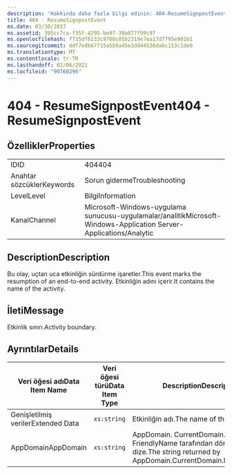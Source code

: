 ```yaml
---
description: 'Hakkında daha fazla bilgi edinin: 404-ResumeSignpostEvent'
title: 404 - ResumeSignpostEvent
ms.date: 03/30/2017
ms.assetid: 395cc7ca-f35f-4295-be97-39a077f99c97
ms.openlocfilehash: f735df6133c9708c05b2319e7ea17d7795e901b1
ms.sourcegitcommit: ddf7edb67715a5b9a45e3dd44536dabc153c1de0
ms.translationtype: MT
ms.contentlocale: tr-TR
ms.lasthandoff: 02/06/2021
ms.locfileid: "99760296"
---
```

# <a name="404---resumesignpostevent"></a><span data-ttu-id="626d5-103">404 - ResumeSignpostEvent</span><span class="sxs-lookup"><span data-stu-id="626d5-103">404 - ResumeSignpostEvent</span></span>

## <a name="properties"></a><span data-ttu-id="626d5-104">Özellikler</span><span class="sxs-lookup"><span data-stu-id="626d5-104">Properties</span></span>  
  
|||  
|-|-|  
|<span data-ttu-id="626d5-105">ID</span><span class="sxs-lookup"><span data-stu-id="626d5-105">ID</span></span>|<span data-ttu-id="626d5-106">404</span><span class="sxs-lookup"><span data-stu-id="626d5-106">404</span></span>|  
|<span data-ttu-id="626d5-107">Anahtar sözcükler</span><span class="sxs-lookup"><span data-stu-id="626d5-107">Keywords</span></span>|<span data-ttu-id="626d5-108">Sorun giderme</span><span class="sxs-lookup"><span data-stu-id="626d5-108">Troubleshooting</span></span>|  
|<span data-ttu-id="626d5-109">Level</span><span class="sxs-lookup"><span data-stu-id="626d5-109">Level</span></span>|<span data-ttu-id="626d5-110">Bilgi</span><span class="sxs-lookup"><span data-stu-id="626d5-110">Information</span></span>|  
|<span data-ttu-id="626d5-111">Kanal</span><span class="sxs-lookup"><span data-stu-id="626d5-111">Channel</span></span>|<span data-ttu-id="626d5-112">Microsoft-Windows-uygulama sunucusu-uygulamalar/analitik</span><span class="sxs-lookup"><span data-stu-id="626d5-112">Microsoft-Windows-Application Server-Applications/Analytic</span></span>|  
  
## <a name="description"></a><span data-ttu-id="626d5-113">Description</span><span class="sxs-lookup"><span data-stu-id="626d5-113">Description</span></span>  

 <span data-ttu-id="626d5-114">Bu olay, uçtan uca etkinliğin sürdürme işaretler.</span><span class="sxs-lookup"><span data-stu-id="626d5-114">This event marks the resumption of an end-to-end activity.</span></span> <span data-ttu-id="626d5-115">Etkinliğin adını içerir.</span><span class="sxs-lookup"><span data-stu-id="626d5-115">It contains the name of the activity.</span></span>  
  
## <a name="message"></a><span data-ttu-id="626d5-116">İleti</span><span class="sxs-lookup"><span data-stu-id="626d5-116">Message</span></span>  

 <span data-ttu-id="626d5-117">Etkinlik sınırı.</span><span class="sxs-lookup"><span data-stu-id="626d5-117">Activity boundary.</span></span>  
  
## <a name="details"></a><span data-ttu-id="626d5-118">Ayrıntılar</span><span class="sxs-lookup"><span data-stu-id="626d5-118">Details</span></span>  
  
|<span data-ttu-id="626d5-119">Veri öğesi adı</span><span class="sxs-lookup"><span data-stu-id="626d5-119">Data Item Name</span></span>|<span data-ttu-id="626d5-120">Veri öğesi türü</span><span class="sxs-lookup"><span data-stu-id="626d5-120">Data Item Type</span></span>|<span data-ttu-id="626d5-121">Description</span><span class="sxs-lookup"><span data-stu-id="626d5-121">Description</span></span>|  
|--------------------|--------------------|-----------------|  
|<span data-ttu-id="626d5-122">Genişletilmiş veriler</span><span class="sxs-lookup"><span data-stu-id="626d5-122">Extended Data</span></span>|`xs:string`|<span data-ttu-id="626d5-123">Etkinliğin adı.</span><span class="sxs-lookup"><span data-stu-id="626d5-123">The name of the activity.</span></span>|  
|<span data-ttu-id="626d5-124">AppDomain</span><span class="sxs-lookup"><span data-stu-id="626d5-124">AppDomain</span></span>|`xs:string`|<span data-ttu-id="626d5-125">AppDomain. CurrentDomain. FriendlyName tarafından döndürülen dize.</span><span class="sxs-lookup"><span data-stu-id="626d5-125">The string returned by AppDomain.CurrentDomain.FriendlyName.</span></span>|
